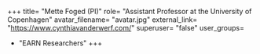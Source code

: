+++
title= "Mette Foged (PI)"
role= "Assistant Professor at the University of Copenhagen"
avatar_filename= "avatar.jpg"
external_link= "https://www.cynthiavanderwerf.com/"
superuser= "false"
user_groups=
  - "EARN Researchers"
+++
